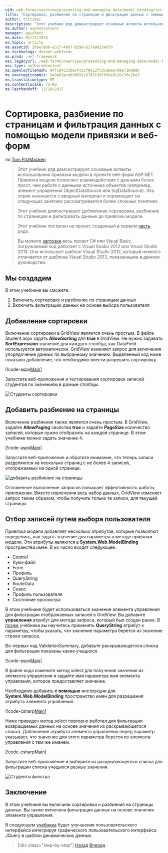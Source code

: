 ```yaml
---
uid: web-forms/overview/presenting-and-managing-data/model-binding/sorting-paging-and-filtering-data
title: "Сортировка, разбиение по страницам и фильтрация данных с помощью модели привязки и веб-форм | Документы Microsoft"
author: tfitzmac
description: "Этот учебник ряд демонстрирует основные аспекты использования привязки модели в проекте веб-форм ASP.NET. Привязка модели позволяет взаимодействия с данными дополнительные прямые-..."
ms.author: aspnetcontent
manager: wpickett
ms.date: 02/27/2014
ms.topic: article
ms.assetid: 266e7866-e327-4687-b29d-627a0925e87d
ms.technology: dotnet-webforms
ms.prod: .net-framework
msc.legacyurl: /web-forms/overview/presenting-and-managing-data/model-binding/sorting-paging-and-filtering-data
msc.type: authoredcontent
ms.openlocfilehash: 94fc84533be5fcbcf0612fcdcabea7dee738d89b
ms.sourcegitcommit: 9a9483aceb34591c97451997036a9120c3fe2baf
ms.translationtype: MT
ms.contentlocale: ru-RU
ms.lasthandoff: 11/10/2017
---
```

<a name="sorting-paging-and-filtering-data-with-model-binding-and-web-forms"></a>Сортировка, разбиение по страницам и фильтрация данных с помощью модели привязки и веб-форм
====================
по [Tom FitzMacken](https://github.com/tfitzmac)

> Этот учебник ряд демонстрирует основные аспекты использования привязки модели в проекте веб-форм ASP.NET. Привязка модели позволяет взаимодействия с данными более прост, чем работе с данными источника объектов (например, элемент управления ObjectDataSource или SqlDataSource). Эта серия начинается с вводный материал и перемещает на следующих занятиях рассматривается более сложных понятиях.
> 
> Этот учебник демонстрирует добавление сортировка, разбиение по страницам и фильтровать данные до привязки модели.
> 
> Этот учебник построен на проект, созданный в первом [часть](retrieving-data.md) ряда.
> 
> Вы можете [загрузки](https://go.microsoft.com/fwlink/?LinkId=286116) весь проект C# или Visual Basic. Загружаемый код работает с Visual Studio 2012 или Visual Studio 2013. Она использует шаблон Visual Studio 2012, который немного отличается от шаблона Visual Studio 2013, показанными в данном руководстве.


## <a name="what-youll-build"></a>Мы создадим

В этом учебнике вы сможете:

1. Включить сортировку и разбиение по страницам данных
2. Включить фильтрацию данных на основе выбора пользователя

## <a name="add-sorting"></a>Добавление сортировки

Включение сортировки в GridView является очень простым. В файле Student.aspx задать **AllowSorting** для **true** в GridView. Не нужно задавать **SortExpression** значение для каждого столбца, как DataField используется автоматически. GridView изменяет запрос для включения упорядочение данных по выбранному значению. Выделенный код ниже показано добавление, что необходимо внести разрешить сортировку.

[!code-aspx[Main](sorting-paging-and-filtering-data/samples/sample1.aspx?highlight=5)]

Запустите веб-приложения и тестирования сортировки записей студентов по значениям в разные столбцы.

![Студенты сортировки](sorting-paging-and-filtering-data/_static/image2.png)

## <a name="add-paging"></a>Добавить разбиение на страницы

Включение разбиения также является очень простым. В GridView, задайте **AllowPaging** свойства **true** и задайте **PageSize** количество записей, которые нужно отобразить на каждой странице. В этом учебнике можно задать значение 4.

[!code-aspx[Main](sorting-paging-and-filtering-data/samples/sample2.aspx?highlight=5)]

Запустите веб-приложение и обратите внимание, что теперь записи разделяются на несколько страниц с не более 4 записей, отображаемых на одной странице.

![добавить разбиение на страницы](sorting-paging-and-filtering-data/_static/image4.png)

Отложенное выполнение запросов повышает эффективность работы приложения. Вместо извлечения весь набор данных, GridView изменяет запрос таким образом, чтобы получить только те записи, для текущей страницы.

## <a name="filter-records-by-user-selection"></a>Отбор записей путем выбора пользователя

Привязка модели добавляет несколько атрибутов, которые позволяют определить, как задать значение для параметра в методе привязки модели. Эти атрибуты являются в **System.Web.ModelBinding** пространства имен. В их число входят следующее.

- Control
- Куки-файл
- Form
- Профиль
- QueryString
- RouteData
- Сеанс
- Профиль пользователя
- Состояние просмотра

В этом учебнике будет использоваться значение элемента управления для фильтрации отображаемых записей в GridView. Вы добавите **управления** атрибут для метода запроса, который был создан ранее. В [позже](using-query-string-values-to-retrieve-data.md) учебника вы научитесь применять **QueryString** атрибут к параметру, чтобы указать, что значение параметра берется из значение строки запроса.

Во-первых над ValidationSummary, добавьте раскрывающегося списка для фильтрации показаны какие учащихся.

[!code-aspx[Main](sorting-paging-and-filtering-data/samples/sample3.aspx?highlight=3-11)]

В файле кода измените метод select для получения значения из элемента управления и задайте имя параметра имя элемента управления, которое предоставляет значение.

Необходимо добавить **с помощью** инструкции для **System.Web.ModelBinding** пространство имен для разрешения атрибута элемента управления.

[!code-csharp[Main](sorting-paging-and-filtering-data/samples/sample4.cs)]

Ниже приведен метод select повторно работал для фильтрации возвращаемых данных на основе значения из раскрывающегося списка. Добавление атрибута элемента управления перед параметр указывает, что значение для этого параметра берется из элемента управления с тем же именем.

[!code-csharp[Main](sorting-paging-and-filtering-data/samples/sample5.cs)]

Запустите веб-приложение и выберите из раскрывающегося списка для фильтрации списка учащихся разные значения.

![Студенты фильтра](sorting-paging-and-filtering-data/_static/image6.png)

## <a name="conclusion"></a>Заключение

В этом учебнике вы включили сортировки и разбиения на страницы данных. Вы также включена фильтрация данных на основе значения элемента управления.

В следующем [учебника](integrating-jquery-ui.md) будет улучшения пользовательского интерфейса интегрируя графического пользовательского интерфейса JQuery в шаблон динамических данных.

>[!div class="step-by-step"]
[Назад](updating-deleting-and-creating-data.md)
[Вперед](integrating-jquery-ui.md)
